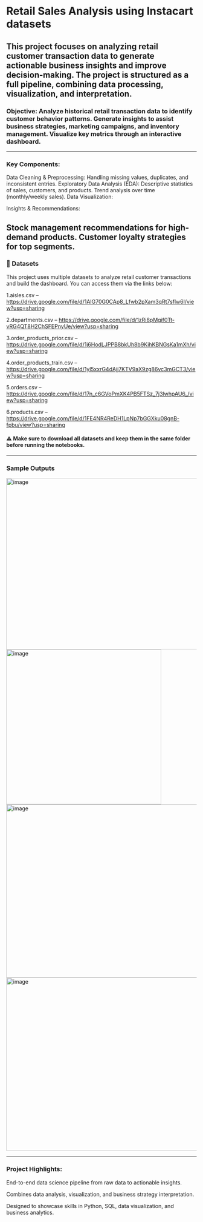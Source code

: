 # Retail Sales Analysis using Instacart datasets

## This project focuses on analyzing retail customer transaction data to generate actionable business insights and improve decision-making. The project is structured as a full pipeline, combining data processing, visualization, and interpretation.

### Objective: Analyze historical retail transaction data to identify customer behavior patterns. Generate insights to assist business strategies, marketing campaigns, and inventory management. Visualize key metrics through an interactive dashboard.
---------------------------------------------------------------------------------------------------------------------------------------------------------------
### Key Components:

Data Cleaning & Preprocessing: Handling missing values, duplicates, and inconsistent entries. Exploratory Data Analysis (EDA): Descriptive statistics of sales, customers, and products. Trend analysis over time (monthly/weekly sales). Data Visualization:

Insights & Recommendations:

Stock management recommendations for high-demand products. Customer loyalty strategies for top segments.
---------------------------------------------------------------------------------------------------------------------------------------------------------------
### 📂 Datasets

This project uses multiple datasets to analyze retail customer transactions and build the dashboard. You can access them via the links below:

1.aisles.csv – https://drive.google.com/file/d/1AIG70G0CAp8_Lfwb2pXam3qRt7sflw6l/view?usp=sharing

2.departments.csv – https://drive.google.com/file/d/1zRi8pMgif0Tt-vRG4QT8H2ChSFEPnyUe/view?usp=sharing

3.order_products_prior.csv – https://drive.google.com/file/d/1j6HodLJPPB8bkUh8b9KihKBNGsKa1mXh/view?usp=sharing

4.order_products_train.csv – https://drive.google.com/file/d/1yl5xxrG4dAjj7KTV9aX9zg86vc3mGCT3/view?usp=sharing

5.orders.csv – https://drive.google.com/file/d/17n_c6GVoPmXK4PB5FTSz_7j3lwhpAU6_/view?usp=sharing

6.products.csv – https://drive.google.com/file/d/1FE4NR4ReDH1LpNp7bGGXku08gnB-fpbu/view?usp=sharing

#### ⚠️ Make sure to download all datasets and keep them in the same folder before running the notebooks.
---------------------------------------------------------------------------------------------------------------------------------------------------------------
### Sample Outputs

<img width="600" height="452" alt="image" src="https://github.com/user-attachments/assets/17949a41-173c-4d41-878c-7eaee0d7ae07" />

<img width="410" height="409" alt="image" src="https://github.com/user-attachments/assets/acb725bb-0554-4516-9c0d-1c33e6fd7d16" />

<img width="579" height="457" alt="image" src="https://github.com/user-attachments/assets/5bd6f8be-c936-4634-a81d-a39d86c9f650" />

<img width="600" height="457" alt="image" src="https://github.com/user-attachments/assets/2dbb2f66-0ed2-492e-b681-49a972c94516" />


---------------------------------------------------------------------------------------------------------------------------------------------------------------
### Project Highlights:

End-to-end data science pipeline from raw data to actionable insights.

Combines data analysis, visualization, and business strategy interpretation.

Designed to showcase skills in Python, SQL, data visualization, and business analytics.
